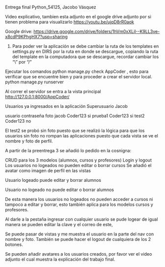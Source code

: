 Entrega final Python_54125, Jacobo Vásquez

Video explicativo, tambien esta adjunto en el google drive adjunto por si tienen problema para visualizarlo
https://youtu.be/ujqD8rR0aok

Google drive:
https://drive.google.com/drive/folders/1hVm0xXLiI--K9LL3ve-x8cdP9KPhgHX7?usp=sharing

1.	Para poder ver la aplicación se debe cambiar la ruta de los templates en settings.py en DIRS por la ruta en donde se descargue, copiando la ruta del template en la computadora que se descargue, recordar cambiar los “\” por “/”
 

Ejecutar los comandos python manage.py check AppCoder   , esto para verificar que se encuentre bien y para proceder a crear el servidor local.
 python manage.py runserver

Al correr el servidor se entra a la vista principal
http://127.0.0.1:8000/AppCoder/

Usuarios ya ingresados en la aplicación
Superusuario Jacob

usuario	contraseña	foto
jacob	Coder123	si
prueba1	Coder123	si
test2	Coder123	no

El test2 se probó sin foto puesto que se realizó la lógica para que los usuarios sin foto no rompan las aplicaciones puesto que cada vista se ve el nombre y foto de perfil.

A partir de la preentrega 3 se añadió lo pedido en la cosnigna:

CRUD para los 3 modelos (alumnos, cursos y profesores)
Login y logout
Los usuarios no logeados no pueden editar o borrar cursos
Se añadió el avatar como imagen de perfil en las vistas

Usuario logeado puede editar y borrar alumnos
 
 
Usuario no logeado no puede editar o borrar alumnos

 

De esta manera los usuarios no logeados no pueden acceder a cursos ni tampoco a editar y borrar, esto también aplica para los modelos cursos y profesores.

Al darle a la pestaña ingresar con cualquier usuario se pude logear de igual manera se pueden editar la clave y el correo de este,

 

 
Se puede pasar de vistas y me muestra el usuario en la parte del nav con nombre y foto.
También se puede hacer el logout de cualquiera de los 2 botones.

 
Se pueden añadir avatares a los usuarios creados, por favor ver el video adjunto el cual muestra la explicación del trabajo final.



